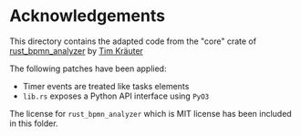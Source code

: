 # Acknowledgements

This directory contains the adapted code from the "core" crate of [rust_bpmn_analyzer](https://github.com/timKraeuter/rust_bpmn_analyzer) by [Tim Kräuter](https://github.com/timKraeuter)

The following patches have been applied:
    
- Timer events are treated like tasks elements
- ``lib.rs`` exposes a Python API interface using ``PyO3``

The license for ``rust_bpmn_analyzer`` which is MIT license has been included in this folder.

